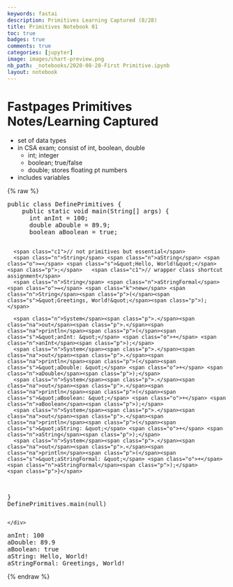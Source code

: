 ```yaml
---
keywords: fastai
description: Primitives Learning Captured (8/28)
title: Primitives Notebook 01
toc: true 
badges: true
comments: true
categories: [jupyter]
image: images/chart-preview.png
nb_path: _notebooks/2020-08-28-First Primitive.ipynb
layout: notebook
---
```


<!--
#################################################
### THIS FILE WAS AUTOGENERATED! DO NOT EDIT! ###
#################################################
# file to edit: _notebooks/2020-08-28-First Primitive.ipynb
-->

<div class="container" id="notebook-container">
        
<div class="cell border-box-sizing text_cell rendered"><div class="inner_cell">
<div class="text_cell_render border-box-sizing rendered_html">
<h1 id="Fastpages-Primitives-Notes/Learning-Captured">Fastpages Primitives Notes/Learning Captured<a class="anchor-link" href="#Fastpages-Primitives-Notes/Learning-Captured"> </a></h1><ul>
<li>set of data types</li>
<li>in CSA exam; consist of int, boolean, double<ul>
<li>int; integer</li>
<li>boolean; true/false</li>
<li>double; stores floating pt numbers</li>
</ul>
</li>
<li>includes variables</li>
</ul>

</div>
</div>
</div>
    {% raw %}
    
<div class="cell border-box-sizing code_cell rendered">
<div class="input">

<div class="inner_cell">
    <div class="input_area">
<div class=" highlight hl-java"><pre><span></span><span class="kd">public</span> <span class="kd">class</span> <span class="nc">DefinePrimitives</span> <span class="p">{</span>
    <span class="kd">public</span> <span class="kd">static</span> <span class="kt">void</span> <span class="nf">main</span><span class="p">(</span><span class="n">String</span><span class="o">[]</span> <span class="n">args</span><span class="p">)</span> <span class="p">{</span>
      <span class="kt">int</span> <span class="n">anInt</span> <span class="o">=</span> <span class="mi">100</span><span class="p">;</span>
      <span class="kt">double</span> <span class="n">aDouble</span> <span class="o">=</span> <span class="mf">89.9</span><span class="p">;</span>
      <span class="kt">boolean</span> <span class="n">aBoolean</span> <span class="o">=</span> <span class="kc">true</span><span class="p">;</span>

      <span class="c1">// not primitives but essential</span>
      <span class="n">String</span> <span class="n">aString</span> <span class="o">=</span> <span class="s">&quot;Hello, World!&quot;</span><span class="p">;</span>   <span class="c1">// wrapper class shortcut assignment</span>
      <span class="n">String</span> <span class="n">aStringFormal</span> <span class="o">=</span> <span class="k">new</span> <span class="n">String</span><span class="p">(</span><span class="s">&quot;Greetings, World!&quot;</span><span class="p">);</span>
  
      <span class="n">System</span><span class="p">.</span><span class="na">out</span><span class="p">.</span><span class="na">println</span><span class="p">(</span><span class="s">&quot;anInt: &quot;</span> <span class="o">+</span> <span class="n">anInt</span><span class="p">);</span>
      <span class="n">System</span><span class="p">.</span><span class="na">out</span><span class="p">.</span><span class="na">println</span><span class="p">(</span><span class="s">&quot;aDouble: &quot;</span> <span class="o">+</span> <span class="n">aDouble</span><span class="p">);</span>
      <span class="n">System</span><span class="p">.</span><span class="na">out</span><span class="p">.</span><span class="na">println</span><span class="p">(</span><span class="s">&quot;aBoolean: &quot;</span> <span class="o">+</span> <span class="n">aBoolean</span><span class="p">);</span>
      <span class="n">System</span><span class="p">.</span><span class="na">out</span><span class="p">.</span><span class="na">println</span><span class="p">(</span><span class="s">&quot;aString: &quot;</span> <span class="o">+</span> <span class="n">aString</span><span class="p">);</span>
      <span class="n">System</span><span class="p">.</span><span class="na">out</span><span class="p">.</span><span class="na">println</span><span class="p">(</span><span class="s">&quot;aStringFormal: &quot;</span> <span class="o">+</span> <span class="n">aStringFormal</span><span class="p">);</span>
    <span class="p">}</span>
  <span class="p">}</span>
  <span class="n">DefinePrimitives</span><span class="p">.</span><span class="na">main</span><span class="p">(</span><span class="kc">null</span><span class="p">)</span>
</pre></div>

    </div>
</div>
</div>

<div class="output_wrapper">
<div class="output">

<div class="output_area">

<div class="output_subarea output_stream output_stdout output_text">
<pre>anInt: 100
aDouble: 89.9
aBoolean: true
aString: Hello, World!
aStringFormal: Greetings, World!
</pre>
</div>
</div>

</div>
</div>

</div>
    {% endraw %}

</div>
 

